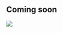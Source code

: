 ## Coming soon

<img src="http://geometry.cs.ucl.ac.uk/projects/2020/diffcompositing/paper_docs/compile.png">

